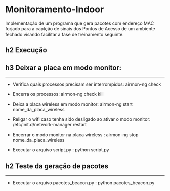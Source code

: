 # Monitoramento-Indoor

Implementação de um programa que gera pacotes com endereço MAC forjado para a captção de sinais dos Pontos de Acesso de um ambiente fechado visando facilitar a fase de treinamento seguinte.


## h2 Execução 

## h3 Deixar a placa em modo monitor: 
---

* Verifica quais processos precisam ser interrompidos: airmon-ng check
* Encerra os processos:  airmon-ng check kill
* Deixa a placa wireless em modo monitor: airmon-ng start nome_da_placa_wireless
* Religar o wifi caso tenha sido desligado ao ativar o modo monitor:  /etc/init.d/network-manager restart
* Encerrar o modo monitor na placa wireless : airmon-ng stop nome_da_placa_wireless


* Executar o arquivo script.py : python script.py


## h2 Teste da geração de pacotes
------

* Executar o arquivo pacotes_beacon.py : python pacotes_beacon.py
